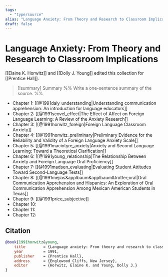 ```yaml
---
tags:
  - "type/source"
alias: "Language Anxiety: From Theory and Research to Classroom Implications"
draft: false
---
```

# Language Anxiety: From Theory and Research to Classroom Implications
[[Elaine K. Horwitz]] and [[Dolly J. Young]] edited this collection for [[Prentice Hall]].

> [!summary] Summary
> %% Write a one-sentence summary of the source. %%

- Chapter 1: [[@1991daly_understanding|Understanding communication apprehension: An introduction for language educators]]
- Chapter 2: [[@1991scovel_effect|The Effect of Affect on Foreign Language Learning: A Review of the Anxiety Research]]
- Chapter 3: [[@1991horwitz_foreign|Foreign Language Classroom Anxiety]]
- Chapter 4: [[@1991horwitz_preliminary|Preliminary Evidence for the Reliability and Validity of a Foreign Language Anxiety Scale]]
- Chapter 5: [[@1991macintyre_anxiety|Anxiety and Second Language Learning: Toward a Theoretical Clarification]]
- Chapter 6: [[@1991young_relationship|The Relationship Between Anxiety and Foreign Language Oral Proficiency]]
- Chapter 7: [[@1991madsen_evaluating|Evaluating Student Attitudes Toward Second-Language Tests]]
- Chapter 8: [[@1991mejías&applbaum&applbaum&trotter;oral|Oral Communication Apprehension and Hispanics: An Exploration of Oral Communication Apprehension Among Mexican American Students in Texas]]
- Chapter 9: [[@1991price_subjective]]
- Chapter 10:
- Chapter 11:
- Chapter 12:
## Citation

```bibtex
@book{1991horwitz&young,
	title        = {Language anxiety: From theory and research to classroom implications},
	year         = 1991,
	publisher    = {Prentice Hall},
	address      = {Englewood Cliffs, New Jersey},
	editor       = {Horwitz, Elaine K. and Young, Dolly J.}
}
```

